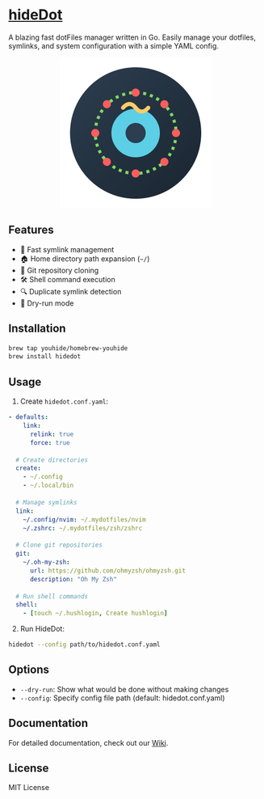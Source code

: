 # [hideDot](https://youhide.github.io/hideDot)
A blazing fast dotFiles manager written in Go. Easily manage your dotfiles, symlinks, and system configuration with a simple YAML config.
<p align="center"><img src="hidedot-logo.svg" alt="Description" width="300" height="300" align="center"></p>

## Features

- 🚀 Fast symlink management
- 🏠 Home directory path expansion (`~/`)
- 🔄 Git repository cloning
- 🛠️ Shell command execution
- 🔍 Duplicate symlink detection
- 🧪 Dry-run mode

## Installation

```bash
brew tap youhide/homebrew-youhide
brew install hidedot
```

## Usage

1. Create `hidedot.conf.yaml`:
```yaml
- defaults:
    link:
      relink: true
      force: true
  
  # Create directories
  create:
    - ~/.config
    - ~/.local/bin
  
  # Manage symlinks
  link:
    ~/.config/nvim: ~/.mydotfiles/nvim
    ~/.zshrc: ~/.mydotfiles/zsh/zshrc
  
  # Clone git repositories
  git:
    ~/.oh-my-zsh:
      url: https://github.com/ohmyzsh/ohmyzsh.git
      description: "Oh My Zsh"

  # Run shell commands
  shell:
    - [touch ~/.hushlogin, Create hushlogin]
```

2. Run HideDot:
```bash
hidedot --config path/to/hidedot.conf.yaml
```

## Options

- `--dry-run`: Show what would be done without making changes
- `--config`: Specify config file path (default: hidedot.conf.yaml)

## Documentation

For detailed documentation, check out our [Wiki](../../wiki).

## License

MIT License
